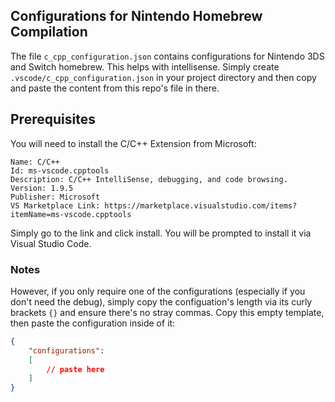 ## Configurations for Nintendo Homebrew Compilation

The file `c_cpp_configuration.json` contains configurations for Nintendo 3DS and Switch homebrew. This helps with intellisense. Simply create `.vscode/c_cpp_configuration.json` in your project directory and then copy and paste the content from this repo's file in there.

## Prerequisites

You will need to install the C/C++ Extension from Microsoft:

```
Name: C/C++
Id: ms-vscode.cpptools
Description: C/C++ IntelliSense, debugging, and code browsing.
Version: 1.9.5
Publisher: Microsoft
VS Marketplace Link: https://marketplace.visualstudio.com/items?itemName=ms-vscode.cpptools
```

Simply go to the link and click install. You will be prompted to install it via Visual Studio Code.

### Notes

However, if you only require one of the configurations (especially if you don't need the debug), simply copy the configuation's length via its curly brackets `{}` and ensure there's no stray commas. Copy this empty template, then paste the configuration inside of it:

```json
{
    "configurations":
    [
        // paste here
    ]
}
```
